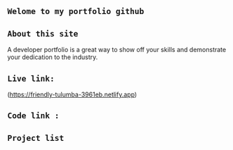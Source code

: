 ## `Welome to my portfolio github`

## `About this site `
A developer portfolio is a great way to show off your skills and demonstrate your dedication to the industry.


## `Live link:`
(https://friendly-tulumba-3961eb.netlify.app)


## `Code link :`


## `Project list`